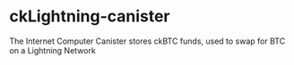 # ckLightning-canister
The Internet Computer Canister stores ckBTC funds, used to swap for BTC on a Lightning Network
